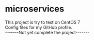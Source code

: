 # microservices
This project is try to test on CentOS 7<br>
Config files for my GitHub profile.<br>
-------Not yet complete the project-------<br>
